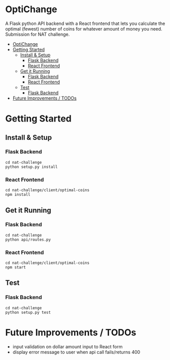 # OptiChange

A Flask python API backend with a React frontend that lets you calculate the optimal (fewest) number of coins for whatever amount of money you need. Submission for NAT challenge.

- [OptiChange](#optichange)
- [Getting Started](#getting-started)
  - [Install & Setup](#install--setup)
    - [Flask Backend](#flask-backend)
    - [React Frontend](#react-frontend)
  - [Get it Running](#get-it-running)
    - [Flask Backend](#flask-backend-1)
    - [React Frontend](#react-frontend-1)
  - [Test](#test)
    - [Flask Backend](#flask-backend-2)
- [Future Improvements / TODOs](#future-improvements--todos)

# Getting Started

## Install & Setup

### Flask Backend
```
cd nat-challenge
python setup.py install
```

### React Frontend
```
cd nat-challenge/client/optimal-coins
npm install
```

## Get it Running

### Flask Backend
```
cd nat-challenge
python api/routes.py
```

### React Frontend
```
cd nat-challenge/client/optimal-coins
npm start
```

## Test

### Flask Backend
```
cd nat-challenge
python setup.py test
```

# Future Improvements / TODOs
* input validation on dollar amount input to React form
* display error message to user when api call fails/returns 400